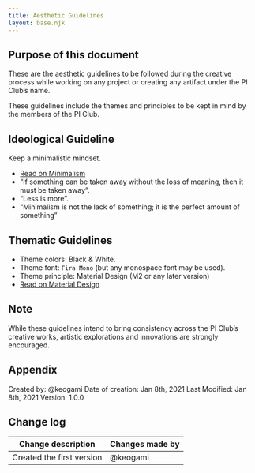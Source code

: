 ```yaml
---
title: Aesthetic Guidelines
layout: base.njk
---
```


## Purpose of this document
These are the aesthetic guidelines to be followed during the creative process while working on any project or creating any artifact under the PI Club’s name.

These guidelines include the themes and principles to be kept in mind by the members of the PI Club.

## Ideological Guideline
Keep a minimalistic mindset.
  - [Read on Minimalism](https://en.wikipedia.org/wiki/Minimalism)
  - “If something can be taken away without the loss of meaning, then it must be taken away”.
  - “Less is more”.
  - “Minimalism is not the lack of something; it is the perfect amount of something”

## Thematic Guidelines
  - Theme colors: Black & White.
  - Theme font: `Fira Mono` (but any monospace font may be used).
  - Theme principle: Material Design (M2 or any later version)
  - [Read on Material Design](https://material.io)
 
## Note
While these guidelines intend to bring consistency across the PI Club’s creative works, artistic explorations and innovations are strongly encouraged.
## Appendix 
Created by: @keogami
Date of creation: Jan 8th, 2021
Last Modified: Jan 8th, 2021
Version: 1.0.0

## Change log

| Change description        | Changes made by   |
|---------------------      |-----------------  |
| Created the first version | @keogami          |


